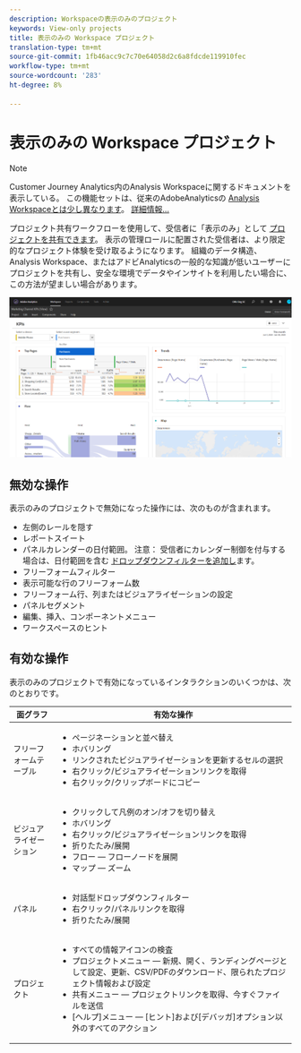 ```yaml
---
description: Workspaceの表示のみのプロジェクト
keywords: View-only projects
title: 表示のみの Workspace プロジェクト
translation-type: tm+mt
source-git-commit: 1fb46acc9c7c70e64058d2c6a8fdcde119910fec
workflow-type: tm+mt
source-wordcount: '283'
ht-degree: 8%

---
```



# 表示のみの Workspace プロジェクト

>[!NOTE]
>
>Customer Journey Analytics内のAnalysis Workspaceに関するドキュメントを表示している。 この機能セットは、従来のAdobeAnalyticsの [Analysis Workspaceとは少し異なります](https://docs.adobe.com/content/help/ja-JP/analytics/analyze/analysis-workspace/home.html)。 [詳細情報...](/help/getting-started/cja-aa.md)

プロジェクト共有ワークフローを使用して、受信者に「表示のみ」として [プロジェクトを共有できます](/help/analysis-workspace/curate-share/share-projects.md)。 表示の管理ロールに配置された受信者は、より限定的なプロジェクト体験を受け取るようになります。 組織のデータ構造、Analysis Workspace、またはアドビAnalyticsの一般的な知識が低いユーザーにプロジェクトを共有し、安全な環境でデータやインサイトを利用したい場合に、この方法が望ましい場合があります。

![](assets/view-only-project.png)

## 無効な操作

表示のみのプロジェクトで無効になった操作には、次のものが含まれます。

* 左側のレールを隠す
* レポートスイート
* パネルカレンダーの日付範囲。 注意： 受信者にカレンダー制御を付与する場合は、日付範囲を含む [ドロップダウンフィルターを追加し](https://docs.adobe.com/content/help/en/analytics-learn/tutorials/analysis-workspace/using-panels/using-drop-down-filters.html)ます。
* フリーフォームフィルター
* 表示可能な行のフリーフォーム数
* フリーフォーム行、列またはビジュアライゼーションの設定
* パネルセグメント
* 編集、挿入、コンポーネントメニュー
* ワークスペースのヒント

## 有効な操作

表示のみのプロジェクトで有効になっているインタラクションのいくつかは、次のとおりです。

| 面グラフ | 有効な操作 |
|---|---|
| フリーフォームテーブル | <ul><li>ページネーションと並べ替え</li><li>ホバリング</li><li>リンクされたビジュアライゼーションを更新するセルの選択</li><li>右クリック/ビジュアライゼーションリンクを取得</li><li>右クリック/クリップボードにコピー</li></ul> |
| ビジュアライゼーション | <ul><li>クリックして凡例のオン/オフを切り替え</li><li>ホバリング</li><li>右クリック/ビジュアライゼーションリンクを取得</li><li>折りたたみ/展開</li><li>フロー — フローノードを展開</li><li>マップ — ズーム</li></ul> |
| パネル | <ul><li>対話型ドロップダウンフィルター</li><li>右クリック/パネルリンクを取得</li><li>折りたたみ/展開</li></ul> |
| プロジェクト | <ul><li>すべての情報アイコンの検査</li><li>プロジェクトメニュー — 新規、開く、ランディングページとして設定、更新、CSV/PDFのダウンロード、限られたプロジェクト情報および設定</li><li>共有メニュー — プロジェクトリンクを取得、今すぐファイルを送信</li><li>[ヘルプ]メニュー — [ヒント]および[デバッガ]オプション以外のすべてのアクション</li></ul> |
